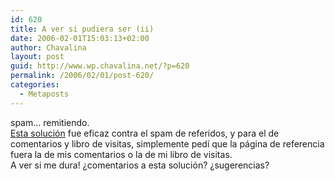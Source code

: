 ```yaml
---
id: 620
title: A ver si pudiera ser (ii)
date: 2006-02-01T15:03:13+02:00
author: Chavalina
layout: post
guid: http://www.wp.chavalina.net/?p=620
permalink: /2006/02/01/post-620/
categories:
  - Metaposts
---
```

spam… remitiendo.  
<a href="http://www.chavalina.net/comentar.php?idpost=607&q=spam" target="_blank">Esta solución</a> fue eficaz contra el spam de referidos, y para el de comentarios y libro de visitas, simplemente pedí que la página de referencia fuera la de mis comentarios o la de mi libro de visitas.  
A ver si me dura! ¿comentarios a esta solución? ¿sugerencias?